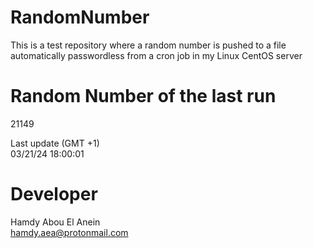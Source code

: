 # RandomNumber    
This is a test repository where a random number is pushed to a file automatically passwordless from a cron job in my Linux CentOS server    
# Random Number of the last run   
21149
      
Last update (GMT +1)    
03/21/24 18:00:01
# Developer    
Hamdy Abou El Anein   
hamdy.aea@protonmail.com
